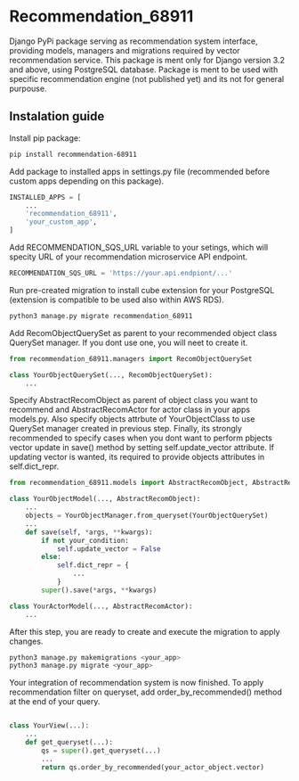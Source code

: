 # Recommendation_68911
Django PyPi package serving as recommendation system interface, providing models, managers and migrations required by vector recommendation service. This package is ment only for Django version 3.2 and above, using PostgreSQL database. Package is ment to be used with specific recommendation engine (not published yet) and its not for general purpouse.

## Instalation guide
Install pip package:

```bash
pip install recommendation-68911
```

Add package to installed apps in settings.py file (recommended before custom apps depending on this package).


```python
INSTALLED_APPS = [
    ...
    'recommendation_68911',
    'your_custom_app',
]
```

Add RECOMMENDATION_SQS_URL variable to your setings, which will specity URL of your recommendation microservice API endpoint.

```python
RECOMMENDATION_SQS_URL = 'https://your.api.endpiont/...'
```

Run pre-created migration to install cube extension for your PostgreSQL (extension is compatible to be used also within AWS RDS).

```bash
python3 manage.py migrate recommendation_68911
```

Add RecomObjectQuerySet as parent to your recommended object class QuerySet manager. If you dont use one, you will neet to create it.

```python
from recommendation_68911.managers import RecomObjectQuerySet

class YourObjectQuerySet(..., RecomObjectQuerySet):
    ...
```

Specify AbstractRecomObject as parent of object class you want to recommend and AbstractRecomActor for actor class in your apps models.py. Also specify objects attrbute of YourObjectClass to use QuerySet manager created in previous step. Finally, its strongly recommended to specify cases when you dont want to perform pbjects vector update in save() method by setting self.update_vector attribute. If updating vector is wanted, its required to provide objects attributes in self.dict_repr. 

```python
from recommendation_68911.models import AbstractRecomObject, AbstractRecomActor

class YourObjectModel(..., AbstractRecomObject):
    ...
    objects = YourObjectManager.from_queryset(YourObjectQuerySet)
    ...
    def save(self, *args, **kwargs):
        if not your_condition:
            self.update_vector = False
        else:
            self.dict_repr = {
                ...
            }
        super().save(*args, **kwargs)    

class YourActorModel(..., AbstractRecomActor):
    ...
```

After this step, you are ready to create and execute the migration to apply changes.

```bash
python3 manage.py makemigrations <your_app>
python3 manage.py migrate <your_app>
```

Your integration of recommendation system is now finished. To apply recommendation filter on queryset, add order_by_recommended() method at the end of your query.

```python

class YourView(...):
    ...
    def get_queryset(...):
        qs = super().get_queryset(...)
        ...
        return qs.order_by_recommended(your_actor_object.vector)
```